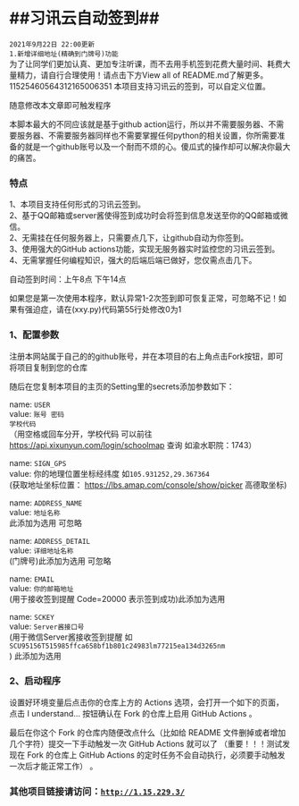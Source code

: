 # ##习讯云自动签到##
<code>2021年9月22日 22:00更新</code><br>
<code>1.新增详细地址(精确到门牌号)功能</code><br>
为了让同学们更加认真、更加专注听课，而不去用手机签到花费大量时间、耗费大量精力，请自行合理使用！请点击下方View all of README.md了解更多。
11525460564312165006351
本项目支持习讯云的签到，可以自定义位置。

随意修改本文章即可触发程序

本脚本最大的不同应该就是基于github action运行，所以并不需要服务器、不需要服务器、不需要服务器同样也不需要掌握任何python的相关设置，你所需要准备的就是一个github账号以及一个耐而不烦的心。傻瓜式的操作却可以解决你最大的痛苦。

### 特点
1、本项目支持任何形式的习讯云签到。<br> 
2、基于QQ邮箱或server酱使得签到成功时会将签到信息发送至你的QQ邮箱或微信。<br> 
2、无需挂在任何服务器上，只需要点几下，让github自动为你签到。<br> 
3、使用强大的GitHub actions功能，实现无服务器实时监控您的习讯云签到。<br> 
4、无需掌握任何编程知识，强大的后端后端已做好，您仅需点击几下。

自动签到时间：上午8点 下午14点 

如果您是第一次使用本程序，默认异常1-2次签到即可恢复正常，可忽略不记！如果有强迫症，请在(xxy.py)代码第55行处修改0为1

### 1、配置参数
注册本网站属于自己的的github账号，并在本项目的右上角点击Fork按钮，即可将项目复制到您的仓库

随后在您复制本项目的主页的Setting里的secrets添加参数如下：

name: <code>USER</code><br>
value: <code>账号 密码 学校代码</code><br>  （用空格或回车分开，学校代码 可以前往 https://api.xixunyun.com/login/schoolmap 查询 如渝水职院：1743）

name: <code>SIGN_GPS</code><br>
value: 你的地理位置坐标经纬度 如<code>105.931252,29.367364</code><br>   (获取地址坐标位置： https://lbs.amap.com/console/show/picker 高德取坐标)

name: <code>ADDRESS_NAME</code><br>
value: <code>地址名称</code><br>    此添加为选用 可忽略

name: <code>ADDRESS_DETAIL</code><br>
value: <code>详细地址名称</code><br>    (门牌号)此添加为选用 可忽略

name: <code>EMAIL</code><br>
value: <code>你的邮箱地址</code><br>     (用于接收签到提醒  Code=20000 表示签到成功)此添加为选用

name: <code>SCKEY</code><br>
value: <code>Server酱接口号</code><br>  (用于微信Server酱接收签到提醒 如<code>SCU95156T515985ffca658bf1b801c24983lm77215ea134d3265nm</code><br>)  此添加为选用

### 2、启动程序
设置好环境变量后点击你的仓库上方的 Actions 选项，会打开一个如下的页面，点击 I understand... 按钮确认在 Fork 的仓库上启用 GitHub Actions 。

最后在你这个 Fork 的仓库内随便改点什么（比如给 README 文件删掉或者增加几个字符）提交一下手动触发一次 GitHub Actions 就可以了 （重要！！！测试发现在 Fork 的仓库上 GitHub Actions 的定时任务不会自动执行，必须要手动触发一次后才能正常工作） 。

### 其他项目链接请访问：<code>http://1.15.229.3/</code><br> 
